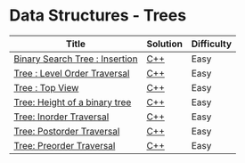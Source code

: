 # Data Structures - Trees

| Title | Solution | Difficulty |
| ----- | -------- | ---------- |
| [Binary Search Tree : Insertion](https://www.hackerrank.com/challenges/binary-search-tree-insertion) | [C++](./Insertion/main.cpp) | Easy |
| [Tree : Level Order Traversal](https://www.hackerrank.com/challenges/tree-level-order-traversal) | [C++](./Level%20Order%20Traversal/main.cpp) | Easy |
| [Tree : Top View](https://www.hackerrank.com/challenges/tree-top-view) | [C++](./Top%20View/main.cpp) | Easy |
| [Tree: Height of a binary tree](https://www.hackerrank.com/challenges/tree-height-of-a-binary-tree) | [C++](./Height%20of%20a%20binary%20tree/main.cpp) | Easy |
| [Tree: Inorder Traversal](https://www.hackerrank.com/challenges/tree-inorder-traversal) | [C++](./Inorder%20Traversal/main.cpp) | Easy |
| [Tree: Postorder Traversal](https://www.hackerrank.com/challenges/tree-postorder-traversal) | [C++](./Postorder%20Traversal/main.cpp) | Easy |
| [Tree: Preorder Traversal](https://www.hackerrank.com/challenges/tree-preorder-traversal) | [C++](./Preorder%20Traversal/main.cpp) | Easy |
